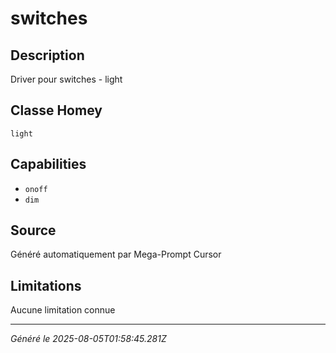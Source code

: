 # switches

## Description
Driver pour switches - light

## Classe Homey
`light`

## Capabilities
- `onoff`
- `dim`

## Source
Généré automatiquement par Mega-Prompt Cursor

## Limitations
Aucune limitation connue

---
*Généré le 2025-08-05T01:58:45.281Z*
